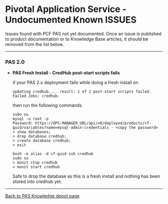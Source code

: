 # Pivotal Application Service - Undocumented Known ISSUES

Issues found with PCF PAS not yet documented.
Once an issue is published to product documentation or to Knowledge Base articles, it should be removed from the list below.

---

### PAS 2.0

- **PAS Fresh Install - CredHub post-start scripts fails**

    if your PAS 2.x deployment fails while doing a fresh install on

    `updating credhub.... result: 1 of 2 post-start scripts failed. Failed Jobs: credhub. `

    then run the following commands.

    ```bosh -e alias -d cf-guid ssh mysql
    sudo su
    mysql -u root -p
    Password: https://OPS-MANAGER_URL/api/v0/deployed/products/cf-guid/variables?name=mysql-admin-credentials - <copy the password>
    > show databases;
    > drop database credhub;
    > create database credhub;
    > exit

    bosh -e alias -d cf-guid ssh credhub
    sudo su
    > monit stop credhub
    > monit start credhub
    ```
    Safe to drop the database as this is a fresh install and nothing has been stored into credhub yet.

---

[Back to PAS Knowledge depot page](.)

